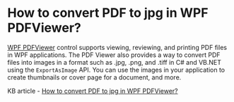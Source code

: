 # How to convert PDF to jpg in WPF PDFViewer?

[WPF PDFViewer](https://www.syncfusion.com/wpf-controls/pdf-viewer) control supports viewing, reviewing, and printing PDF files in WPF applications. The PDF Viewer also provides a way to convert PDF files into images in a format such as .jpg, .png, and .tiff in C# and VB.NET using the `ExportAsImage` API. You can use the images in your application to create thumbnails or cover page for a document, and more.

KB article - [How to convert PDF to jpg in WPF PDFViewer?](https://www.syncfusion.com/kb/10897/how-to-convert-pdf-to-jpg-in-wpf-pdfviewer)
